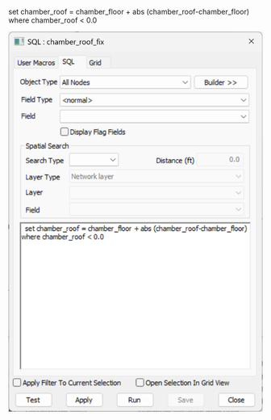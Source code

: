 
 set chamber_roof = chamber_floor + abs (chamber_roof-chamber_floor) where chamber_roof < 0.0

![alt text](image-1.png)